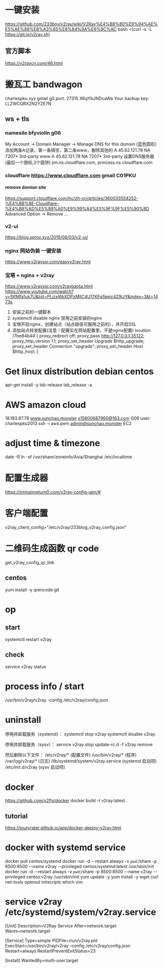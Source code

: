 # 一键安装
https://github.com/233boy/v2ray/wiki/V2Ray%E4%B8%80%E9%94%AE%E5%AE%89%E8%A3%85%E8%84%9A%E6%9C%AC
bash <(curl -s -L https://git.io/v2ray.sh)
## 官方脚本
https://v2raycn.com/46.html
<!-- bash <(curl -L -s https://install.direct/go.sh) -->

# 搬瓦工 bandwagon
charlespku.xyz
gmail
g0
port: 27315
X6qYbJNDcaWa
Your backup key: LLZWCQRX2N2YZE7N
## ws + tls
### namesilo bfyviolin g06
My Account -> Domain Manager -> Manage DNS for this domain (蓝色圆形)
添加两条A记录，第一条填空，第二条www，删除其他的
	A	45.62.121.78	NA	7207*	3rd-party
www	A	45.62.121.78	NA	7207*	3rd-party
设置DNS服务器(最后一个图标,3个圆饼) jim.ns.cloudflare.com, princess.ns.cloudflare.com
### cloudflare https://www.cloudflare.com gmail C01PKU
#### remove domian site
https://support.cloudflare.com/hc/zh-cn/articles/360033554252-%E4%BB%8E-Cloudflare-%E4%B8%AD%E5%88%A0%E9%99%A4%E5%9F%9F%E5%90%8D
Advanced Option -> Remove ...
### v2-ui
https://blog.sprov.xyz/2019/08/03/v2-ui/
### nginx 网站伪装 一键安装
https://www.v2rayssr.com/easyv2ray.html
<!-- bash <(curl -L -s https://raw.githubusercontent.com/wulabing/V2Ray_ws-tls_bash_onekey/master/install.sh) | tee v2ray_ins.log -->
### 宝塔 + nginx + v2ray
https://www.v2rayssr.com/v2raybaota.html
https://www.youtube.com/watch?v=StfMfa1uk7U&list=PLizxI6bXDPzMllC4U17KFq5kejc4Z9iJY&index=3&t=1473s
1. 安装之前的一键脚本
2. systemctl disable nginx  禁用之前安装的nginx
3. 宝塔开启nginx，创建站点（站点路径可服用之前的），并开启SSL
4. 添加站点转发配置(注意！配置实在网站配置里，不是nginx配置)
location /7be84b44 {
    proxy_redirect off;
    proxy_pass http://127.0.0.1:35122;
    proxy_http_version 1.1;
    proxy_set_header Upgrade $http_upgrade;
    proxy_set_header Connection "upgrade";
    proxy_set_header Host $http_host;
}

# Get linux distribution debian centos
apt-get install -y lsb-release
lsb_release -a

# AWS amazon cloud
18.183.87.78
www.sunchao.monster
s15600687960@163.com
G06
user: charlespku2013
ssh -i aws.pem admin@sunchao.monster
EC2

# adjust time & timezone
date -R
ln -sf /usr/share/zoneinfo/Asia/Shanghai /etc/localtime

# 配置生成器
https://intmainreturn0.com/v2ray-config-gen/#
# 客户端配置
v2ray_client_config="/etc/v2ray/233blog_v2ray_config.json"

# 二维码生成函数 qr code
get_v2ray_config_qr_link
## centos
yum install -y qrencode git

# op
## start
systemctl restart v2ray
## check
service v2ray status

# process info / start
/usr/bin/v2ray/v2ray -config /etc/v2ray/config.json

# uninstall
停用并卸载服务（systemd）：
systemctl stop v2ray
systemctl disable v2ray

停用并卸载服务（sysv）：
service v2ray stop
update-rc.d -f v2ray remove

然后删除以下文件：
/etc/v2ray/* (配置文件)
/usr/bin/v2ray/* (程序)
/var/log/v2ray/* (日志)
/lib/systemd/system/v2ray.service (systemd 启动项)
/etc/init.d/v2ray (sysv 启动项)


# docker
https://github.com/v2fly/docker
docker build -t v2ray:latest .
## tutorial
https://toutyrater.github.io/app/docker-deploy-v2ray.html

# docker with systemd service
docker pull centos/systemd
docker run -d --restart always -v `pwd`:/share -p 8500:8500 --name v2ray --privileged  centos/systemd:latest /usr/sbin/init
docker run -d --restart always -v `pwd`:/share -p 8500:8500 --name v2ray --privileged  centos:v2ray /usr/sbin/init
yum update -y
yum install -y wget curl net-tools openssl initscripts which vim


# service v2ray /etc/systemd/system/v2ray.service
[Unit]
Description=V2Ray Service
After=network.target
Wants=network.target

[Service]
Type=simple
PIDFile=/run/v2ray.pid
ExecStart=/usr/bin/v2ray/v2ray -config /etc/v2ray/config.json
Restart=always
RestartPreventExitStatus=23

[Install]
WantedBy=multi-user.target


